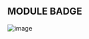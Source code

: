 ## MODULE BADGE 

![image](https://github.com/user-attachments/assets/922307e8-f423-4034-846d-358302832162)
